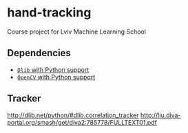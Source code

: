 # hand-tracking
Course project for Lviv Machine Learning School

## Dependencies

* [`Dlib` with Python support](http://dlib.net/)
* [`OpenCV` with Python support](http://opencv.org)

## Tracker
http://dlib.net/python/#dlib.correlation_tracker
http://liu.diva-portal.org/smash/get/diva2:785778/FULLTEXT01.pdf